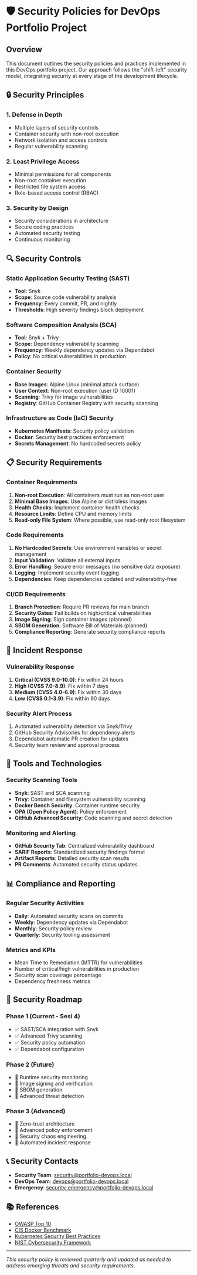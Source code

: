 # 🛡️ Security Policies for DevOps Portfolio Project

## Overview
This document outlines the security policies and practices implemented in this DevOps portfolio project. Our approach follows the "shift-left" security model, integrating security at every stage of the development lifecycle.

## 🔒 Security Principles

### 1. Defense in Depth
- Multiple layers of security controls
- Container security with non-root execution
- Network isolation and access controls
- Regular vulnerability scanning

### 2. Least Privilege Access
- Minimal permissions for all components
- Non-root container execution
- Restricted file system access
- Role-based access control (RBAC)

### 3. Security by Design
- Security considerations in architecture
- Secure coding practices
- Automated security testing
- Continuous monitoring

## 🔍 Security Controls

### Static Application Security Testing (SAST)
- **Tool**: Snyk
- **Scope**: Source code vulnerability analysis
- **Frequency**: Every commit, PR, and nightly
- **Thresholds**: High severity findings block deployment

### Software Composition Analysis (SCA)
- **Tool**: Snyk + Trivy
- **Scope**: Dependency vulnerability scanning
- **Frequency**: Weekly dependency updates via Dependabot
- **Policy**: No critical vulnerabilities in production

### Container Security
- **Base Images**: Alpine Linux (minimal attack surface)
- **User Context**: Non-root execution (user ID 10001)
- **Scanning**: Trivy for image vulnerabilities
- **Registry**: GitHub Container Registry with security scanning

### Infrastructure as Code (IaC) Security
- **Kubernetes Manifests**: Security policy validation
- **Docker**: Security best practices enforcement
- **Secrets Management**: No hardcoded secrets policy

## 📋 Security Requirements

### Container Requirements
1. **Non-root Execution**: All containers must run as non-root user
2. **Minimal Base Images**: Use Alpine or distroless images
3. **Health Checks**: Implement container health checks
4. **Resource Limits**: Define CPU and memory limits
5. **Read-only File System**: Where possible, use read-only root filesystem

### Code Requirements
1. **No Hardcoded Secrets**: Use environment variables or secret management
2. **Input Validation**: Validate all external inputs
3. **Error Handling**: Secure error messages (no sensitive data exposure)
4. **Logging**: Implement security event logging
5. **Dependencies**: Keep dependencies updated and vulnerability-free

### CI/CD Requirements
1. **Branch Protection**: Require PR reviews for main branch
2. **Security Gates**: Fail builds on high/critical vulnerabilities
3. **Image Signing**: Sign container images (planned)
4. **SBOM Generation**: Software Bill of Materials (planned)
5. **Compliance Reporting**: Generate security compliance reports

## 🚨 Incident Response

### Vulnerability Response
1. **Critical (CVSS 9.0-10.0)**: Fix within 24 hours
2. **High (CVSS 7.0-8.9)**: Fix within 7 days
3. **Medium (CVSS 4.0-6.9)**: Fix within 30 days
4. **Low (CVSS 0.1-3.9)**: Fix within 90 days

### Security Alert Process
1. Automated vulnerability detection via Snyk/Trivy
2. GitHub Security Advisories for dependency alerts
3. Dependabot automatic PR creation for updates
4. Security team review and approval process

## 🔧 Tools and Technologies

### Security Scanning Tools
- **Snyk**: SAST and SCA scanning
- **Trivy**: Container and filesystem vulnerability scanning
- **Docker Bench Security**: Container runtime security
- **OPA (Open Policy Agent)**: Policy enforcement
- **GitHub Advanced Security**: Code scanning and secret detection

### Monitoring and Alerting
- **GitHub Security Tab**: Centralized vulnerability dashboard
- **SARIF Reports**: Standardized security findings format
- **Artifact Reports**: Detailed security scan results
- **PR Comments**: Automated security status updates

## 📊 Compliance and Reporting

### Regular Security Activities
- **Daily**: Automated security scans on commits
- **Weekly**: Dependency updates via Dependabot
- **Monthly**: Security policy review
- **Quarterly**: Security tooling assessment

### Metrics and KPIs
- Mean Time to Remediation (MTTR) for vulnerabilities
- Number of critical/high vulnerabilities in production
- Security scan coverage percentage
- Dependency freshness metrics

## 🎯 Security Roadmap

### Phase 1 (Current - Sesi 4)
- ✅ SAST/SCA integration with Snyk
- ✅ Advanced Trivy scanning
- ✅ Security policy automation
- ✅ Dependabot configuration

### Phase 2 (Future)
- 🔄 Runtime security monitoring
- 🔄 Image signing and verification
- 🔄 SBOM generation
- 🔄 Advanced threat detection

### Phase 3 (Advanced)
- 🔄 Zero-trust architecture
- 🔄 Advanced policy enforcement
- 🔄 Security chaos engineering
- 🔄 Automated incident response

## 📞 Security Contacts

- **Security Team**: security@portfolio-devops.local
- **DevOps Team**: devops@portfolio-devops.local
- **Emergency**: security-emergency@portfolio-devops.local

## 📚 References

- [OWASP Top 10](https://owasp.org/www-project-top-ten/)
- [CIS Docker Benchmark](https://www.cisecurity.org/benchmark/docker)
- [Kubernetes Security Best Practices](https://kubernetes.io/docs/concepts/security/)
- [NIST Cybersecurity Framework](https://www.nist.gov/cyberframework)

---
*This security policy is reviewed quarterly and updated as needed to address emerging threats and security requirements.* 